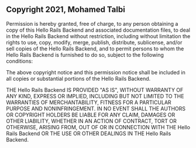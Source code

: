 ## Copyright 2021, Mohamed Talbi

Permission is hereby granted, free of charge, to any person obtaining a copy of this Hello Rails Backend and associated documentation files, to deal in the Hello Rails Backend without restriction, including without limitation the rights to use, copy, modify, merge, publish, distribute, sublicense, and/or sell copies of the Hello Rails Backend, and to permit persons to whom the Hello Rails Backend is furnished to do so, subject to the following conditions:

The above copyright notice and this permission notice shall be included in all copies or substantial portions of the Hello Rails Backend.

THE Hello Rails Backend IS PROVIDED "AS IS", WITHOUT WARRANTY OF ANY KIND, EXPRESS OR IMPLIED, INCLUDING BUT NOT LIMITED TO THE WARRANTIES OF MERCHANTABILITY, FITNESS FOR A PARTICULAR PURPOSE AND NONINFRINGEMENT. IN NO EVENT SHALL THE AUTHORS OR COPYRIGHT HOLDERS BE LIABLE FOR ANY CLAIM, DAMAGES OR OTHER LIABILITY, WHETHER IN AN ACTION OF CONTRACT, TORT OR OTHERWISE, ARISING FROM, OUT OF OR IN CONNECTION WITH THE Hello Rails Backend OR THE USE OR OTHER DEALINGS IN THE Hello Rails Backend.
